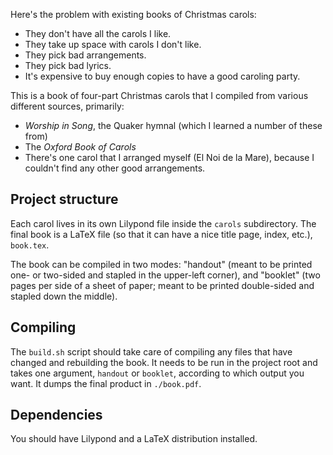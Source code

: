 Here's the problem with existing books of Christmas carols:

- They don't have all the carols I like.
- They take up space with carols I don't like.
- They pick bad arrangements.
- They pick bad lyrics.
- It's expensive to buy enough copies to have a good caroling party.

This is a book of four-part Christmas carols that I compiled from
various different sources, primarily:

- *Worship in Song*, the Quaker hymnal (which I learned a number of
  these from)
- The *Oxford Book of Carols*
- There's one carol that I arranged myself (El Noi de la Mare),
  because I couldn't find any other good arrangements.

## Project structure

Each carol lives in its own Lilypond file inside the `carols`
subdirectory. The final book is a LaTeX file (so that it can have a
nice title page, index, etc.), `book.tex`.

The book can be compiled in two modes: "handout" (meant to be printed
one- or two-sided and stapled in the upper-left corner), and "booklet"
(two pages per side of a sheet of paper; meant to be printed
double-sided and stapled down the middle).

## Compiling

The `build.sh` script should take care of compiling any files that
have changed and rebuilding the book. It needs to be run in the
project root and takes one argument, `handout` or `booklet`, according
to which output you want. It dumps the final product in `./book.pdf`.

## Dependencies

You should have Lilypond and a LaTeX distribution installed.
